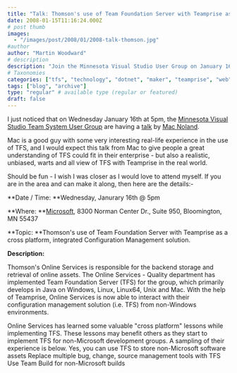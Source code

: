 ```yaml
---
title: "Talk: Thomson's use of Team Foundation Server with Teamprise as a cross platform, integrated Configuration Management solution"
date: 2008-01-15T11:16:24.000Z
# post thumb
images:
  - "/images/post/2008/01/2008-talk-thomson.jpg"
#author
author: "Martin Woodward"
# description
description: "Join the Minnesota Visual Studio User Group on January 16th at 5pm for Mac Noland's insights on TFS and cross-platform management with Teamprise."
# Taxonomies
categories: ["tfs", "technology", "dotnet", "maker", "teamprise", "web", "personal"]
tags: ["blog", "archive"]
type: "regular" # available type (regular or featured)
draft: false
---
```

I just noticed that on Wednesday January 16th at 5pm, the [Minnesota Visual Studio Team System User Group](http://vstsmn.net/) are having a [talk](http://team-foundation-server.blogspot.com/2008/01/vsts-meeting-on-wednesday-january-16th.html) by [Mac Noland](http://team-foundation-server.blogspot.com/). 

Mac is a good guy with some very interesting real-life experience in the use of TFS, and I would expect this talk from Mac to give people a great understanding of TFS could fit in their enterprise - but also a realistic, unbiased, warts and all view of TFS with Teamprise in the real world.   

Should be fun - I wish I was closer as I would love to attend myself.  If you are in the area and can make it along, then here are the details:- 

**Date / Time: **Wednesday, Janurary 16th @ 5pm 

**Where: **[Microsoft](http://local.live.com/default.aspx?v=2&cp=44.854%7E-93.352199&style=r&lvl=14&scene=4136079&sp=Point.rg82zv76mkjk_8300%20Norman%20Center%20Dr%2c%20Bloomington%2c%20MN%2055437-1027%2c%20United%20States___), 8300 Norman Center Dr., Suite 950, Bloomington, MN 55437 

**Topic: **Thomson's use of Team Foundation Server with Teamprise as a cross platform, integrated Configuration Management solution. 

**Description:** 

Thomson's Online Services is responsible for the backend storage and retrieval of online assets.  The Online Services - Quality department has implemented Team Foundation Server (TFS) for the group, which primarily develops in Java on Windows, Linux, Linux64, Unix and Mac.  With the help of Teamprise, Online Services is now able to interact with their configuration management solution (i.e. TFS) from non-Windows environments.  

Online Services has learned some valuable "cross platform" lessons while implementing TFS.  These lessons may benefit others as they start to implement TFS for non-Microsoft development groups.  A sampling of their experience is below.   Yes, you can use TFS to store non-Microsoft software assets Replace multiple bug, change, source management tools with TFS Use Team Build for non-Microsoft builds